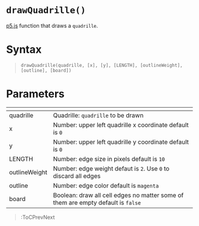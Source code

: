 # `drawQuadrille()`

[p5.js](https://p5js.org/) function that draws a `quadrille`.

# Syntax

> `drawQuadrille(quadrille, [x], [y], [LENGTH], [outlineWeight], [outline], [board])`

# Parameters

| <!-- -->      | <!-- -->                                                                         |
|---------------|----------------------------------------------------------------------------------|
| quadrille     | Quadrille: `quadrille` to be drawn                                               |
| x             | Number: upper left quadrille x coordinate default is `0`                         |
| y             | Number: upper left quadrille y coordinate default is `0`                         |
| LENGTH        | Number: edge size in pixels default is `10`                                      |
| outlineWeight | Number: edge weight defaut is `2`. Use `0` to discard all edges                  |
| outline       | Number: edge color default is `magenta`                                          |
| board         | Boolean: draw all cell edges no matter some of them are empty default is `false` |

> :ToCPrevNext